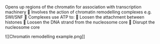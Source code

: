 Opens up regions of the chromatin for association with transcription machinery
 Involves the action of chromatin remodelling complexes e.g. SWI/SNF  Complexes use ATP to:  Loosen the attachment between histones  Loosen the DNA strand from the nucleosome core  Disrupt the nucleosome core

![[Chromatin remodelling example.png]]